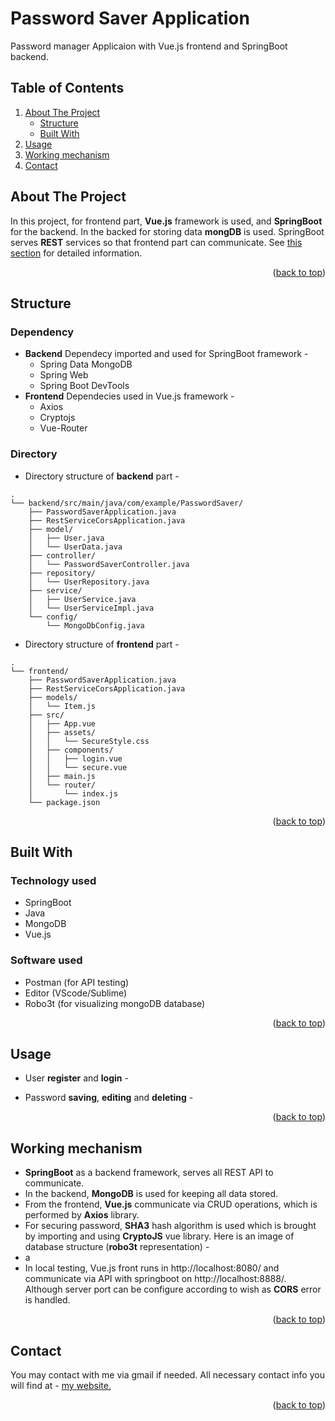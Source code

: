 
# Password Saver Application
  
  Password manager Applicaion with Vue.js frontend and SpringBoot backend.
  
<div id="top"></div>

<!-- TABLE OF CONTENTS -->

## Table of Contents

  <ol>
    <li>
      <a href="#about2">About The Project</a>
      <ul>
        <li><a href="#build3">Structure</a></li>
        <li><a href="#build2">Built With</a></li>
      </ul>
    </li>
    <li><a href="#usage2">Usage</a></li>
    <li><a href="#usage3">Working mechanism</a></li>
    <li><a href="#contact2">Contact</a></li>
  </ol>



<div id="about2"></div>


<!-- ABOUT THE PROJECT -->

## About The Project

In this project, for frontend part, **Vue.js** framework is used, and **SpringBoot** for the backend. In the backed for storing data **mongDB** is used. SpringBoot serves **REST** services so that frontend part can communicate. See <a href="#usage3">this section</a> for detailed information.

<p align="right">(<a href="#top">back to top</a>)</p>


<div id="build3"></div>

## Structure
  
### Dependency
* **Backend** 
  Dependecy imported and used for SpringBoot framework -
  * Spring Data MongoDB
  * Spring Web
  * Spring Boot DevTools
* **Frontend** 
  Dependecies used in Vue.js framework -
  * Axios
  * Cryptojs
  * Vue-Router

### Directory
* Directory structure of **backend** part -
```
.
└── backend/src/main/java/com/example/PasswordSaver/
    ├── PasswordSaverApplication.java
    ├── RestServiceCorsApplication.java
    ├── model/
    │   ├── User.java
    │   └── UserData.java
    ├── controller/
    │   └── PasswordSaverController.java
    ├── repository/
    │   └── UserRepository.java
    ├── service/
    │   ├── UserService.java
    │   └── UserServiceImpl.java
    └── config/
        └── MongoDbConfig.java
```  
* Directory structure of **frontend** part -
```
.
└── frontend/
    ├── PasswordSaverApplication.java
    ├── RestServiceCorsApplication.java
    ├── models/
    │   └── Item.js
    ├── src/
    │   ├── App.vue
    │   ├── assets/
    │   │   └── SecureStyle.css
    │   ├── components/
    │   │   ├── login.vue
    │   │   └── secure.vue
    │   ├── main.js
    │   └── router/
    │       └── index.js
    └── package.json
```  
<p align="right">(<a href="#top">back to top</a>)</p>    

<div id="build2"></div>

## Built With

### Technology used

  * SpringBoot
  * Java
  * MongoDB
  * Vue.js

### Software used
  
  * Postman (for API testing)
  * Editor (VScode/Sublime)
  * Robo3t (for visualizing mongoDB database)
  
<p align="right">(<a href="#top">back to top</a>)</p>


<div id="usage2"></div>


<!-- USAGE EXAMPLES -->
## Usage

* User **register** and **login**  -

* Password **saving**, **editing** and **deleting** -


<p align="right">(<a href="#top">back to top</a>)</p>




<div id="usage3"></div>



<!-- USAGE EXAMPLES -->
## Working mechanism

  * **SpringBoot** as a backend framework, serves all REST API to communicate.
  * In the backend, **MongoDB** is used for keeping all data stored.
  * From the frontend, **Vue.js** communicate via CRUD operations, which is performed by **Axios** library.
  * For securing password, **SHA3** hash algorithm is used which is brought by importing and using **CryptoJS** vue library.
  Here is an image of database structure (**robo3t** representation) -
 * a
  * In local testing, Vue.js front runs in http://localhost:8080/ and communicate via API with springboot on http://localhost:8888/. Although server port can be configure according to wish as **CORS** error is handled.

  

   
 
    
<p align="right">(<a href="#top">back to top</a>)</p>



<div id="contact2"></div>


<!-- CONTACT -->
## Contact

You may contact with me via gmail if needed. All necessary contact info you will find at - 
<a href="https://hurutta.github.io"> my website. <a>


<p align="right">(<a href="#top">back to top</a>)</p>

